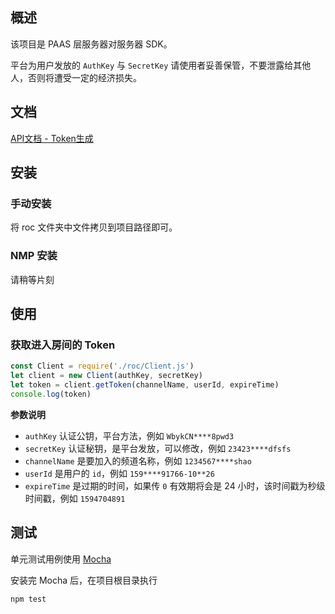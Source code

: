 ## 概述

该项目是 PAAS 层服务器对服务器 SDK。

平台为用户发放的 `AuthKey` 与 `SecretKey` 请使用者妥善保管，不要泄露给其他人，否则将遭受一定的经济损失。

## 文档 

[API文档 - Token生成](http://apidoc.roadofcloud.net/#/token)

## 安装

### 手动安装

将 roc 文件夹中文件拷贝到项目路径即可。

### NMP 安装

请稍等片刻

## 使用

### 获取进入房间的 Token

```javascript
const Client = require('./roc/Client.js')
let client = new Client(authKey, secretKey)
let token = client.getToken(channelName, userId, expireTime)
console.log(token)
```

**参数说明**

* `authKey`  认证公钥，平台方法，例如 `WbykCN****8pwd3`
*  `secretKey` 认证秘钥，是平台发放，可以修改，例如 `23423****dfsfs`
* `channelName` 是要加入的频道名称，例如 `1234567****shao`
* `userId` 是用户的 `id`，例如 `159****91766-10**26`
* `expireTime` 是过期的时间，如果传 `0` 有效期将会是 24 小时，该时间戳为秒级时间戳，例如 `1594704891`

## 测试

单元测试用例使用 [Mocha](https://mochajs.org/)

安装完 Mocha 后，在项目根目录执行

```shell script
npm test
```
